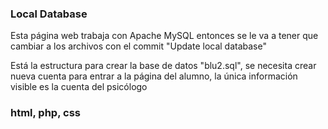 ### Local Database
Esta página web trabaja con Apache MySQL entonces se le va a tener que cambiar a los archivos con el commit "Update local database"

Está la estructura para crear la base de datos "blu2.sql", se necesita crear nueva cuenta para entrar a la página del alumno, la única información visible es la cuenta del psicólogo

### html, php, css
